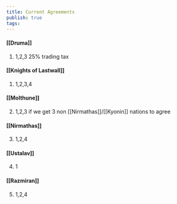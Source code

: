 ```yaml
---
title: Current Agreements
publish: true
tags:
---
```

#### [[Druma]]
1. 1,2,3 25% trading tax

#### [[Knights of Lastwall]]
1. 1,2,3,4

#### [[Molthune]]
2. 1,2,3 if we get 3 non [[Nirmathas]]/[[Kyonin]] nations to agree

#### [[Nirmathas]]
3. 1,2,4

#### [[Ustalav]]
4. 1

#### [[Razmiran]]
5. 1,2,4

